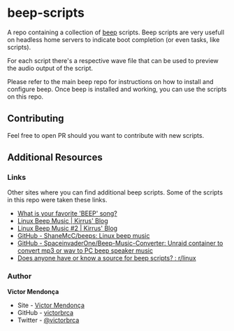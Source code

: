 # beep-scripts

A repo containing a collection of [beep](https://github.com/spkr-beep/beep) scripts. Beep scripts are very usefull on headless home servers to indicate boot completion (or even tasks, like scripts).

For each script there's a respective wave file that can be used to preview the audio output of the script.

Please refer to the main beep repo for instructions on how to install and configure beep. Once beep is installed and working, you can use the scripts on this repo.

## Contributing

Feel free to open PR should you want to contribute with new scripts.

## Additional Resources

### Links

Other sites where you can find additional beep scripts. Some of the scripts in this repo were taken these links.

+ [What is your favorite 'BEEP' song?](https://ubuntuforums.org/showthread.php?t=1157670)
+ [Linux Beep Music | Kirrus' Blog](https://www.kirrus.co.uk/2010/09/linux-beep-music/)
+ [Linux Beep Music #2 | Kirrus' Blog](https://www.kirrus.co.uk/2014/02/linux-beep-music-2/)
+ [GitHub - ShaneMcC/beeps: Linux beep music](https://github.com/ShaneMcC/beeps/)
+ [GitHub - SpaceinvaderOne/Beep-Music-Converter: Unraid container to convert mp3 or wav to PC beep speaker music](https://github.com/SpaceinvaderOne/Beep-Music-Converter)
+ [Does anyone have or know a source for beep scripts? : r/linux](https://www.reddit.com/r/linux/comments/18h8v5/does_anyone_have_or_know_a_source_for_beep_scripts)


### Author

**Victor Mendonça**

+ Site - [Victor Mendonça](https://victormendonca.com/)
+ GitHub - [victorbrca](https://github.com/victorbrca)
+ Twitter - [@victorbrca](https://twitter.com/victorbrca)

